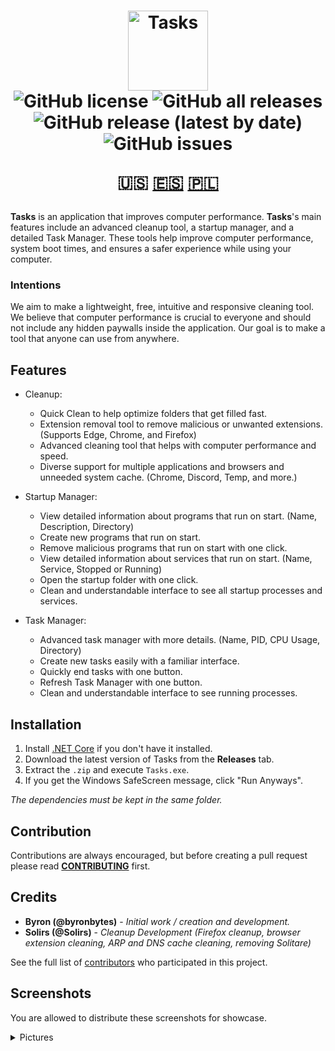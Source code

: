 <h1 align="center">
  <img src="https://user-images.githubusercontent.com/53088136/136106972-30a9cca8-7a32-479a-9368-74ffe2d60a43.png" alt="Tasks" height="128" /><br>
  <img alt="GitHub license" src="https://img.shields.io/github/license/litetools/tasks?style=flat-square"> <img alt="GitHub all releases" src="https://img.shields.io/github/downloads/LiteTools/Tasks/total?style=flat-square"> <img alt="GitHub release (latest by date)" src="https://img.shields.io/github/v/release/LiteTools/Tasks?style=flat-square"> <img alt="GitHub issues" src="https://img.shields.io/github/issues/LiteTools/Tasks?style=flat-square">
  
  🇺🇸 [🇪🇸](https://github.com/LiteTools/Tasks/blob/master/docs/Translated%20READMEs/README-ES.MD) [🇵🇱](https://github.com/LiteTools/Tasks/blob/master/docs/Translated%20READMEs/README-PL.md)
</h1>

**Tasks** is an application that improves computer performance. **Tasks**'s main features include an advanced cleanup tool, a startup manager, and a detailed Task Manager. These tools help improve computer performance, system boot times, and ensures a safer experience while using your computer.

### Intentions
We aim to make a lightweight, free, intuitive and responsive cleaning tool. We believe that computer performance is crucial to everyone and should not include any hidden paywalls inside the application. Our goal is to make a tool that anyone can use from anywhere.

## Features

- Cleanup:
  - Quick Clean to help optimize folders that get filled fast.
  - Extension removal tool to remove malicious or unwanted extensions. (Supports Edge, Chrome, and Firefox)
  - Advanced cleaning tool that helps with computer performance and speed.
  - Diverse support for multiple applications and browsers and unneeded system cache. (Chrome, Discord, Temp, and more.)

- Startup Manager:
  - View detailed information about programs that run on start. (Name, Description, Directory)
  - Create new programs that run on start.
  - Remove malicious programs that run on start with one click.
  - View detailed information about services that run on start. (Name, Service, Stopped or Running)
  - Open the startup folder with one click.
  - Clean and understandable interface to see all startup processes and services.

- Task Manager:
  - Advanced task manager with more details. (Name, PID, CPU Usage, Directory)
  - Create new tasks easily with a familiar interface.
  - Quickly end tasks with one button.
  - Refresh Task Manager with one button.
  - Clean and understandable interface to see running processes.

## Installation

1. Install [.NET Core](https://dotnet.microsoft.com/download) if you don't have it installed.
2. Download the latest version of Tasks from the **Releases** tab.
3. Extract the `.zip` and execute `Tasks.exe`.
4. If you get the Windows SafeScreen message, click "Run Anyways".

*The dependencies must be kept in the same folder.*

## Contribution
Contributions are always encouraged, but before creating a pull request please read [**CONTRIBUTING**](https://github.com/LiteTools/Tasks/blob/master/docs/CONTRIBUTING.md) first.

## Credits
* **Byron (@byronbytes)** - *Initial work / creation and development.*
* **Solirs (@Solirs)** - *Cleanup Development (Firefox cleanup, browser extension cleaning, ARP and DNS cache cleaning, removing Solitare)*

See the full list of [contributors](https://github.com/LiteTools/Tasks/contributors) who participated in this project.

## Screenshots
You are allowed to distribute these screenshots for showcase.

<details>
<summary>Pictures</summary>
![image](https://user-images.githubusercontent.com/53088136/164793997-bf03d87e-a1dd-483d-a84d-6c3eb3823643.png)
![image](https://user-images.githubusercontent.com/53088136/164794022-384ca46b-ddb4-46dc-86af-841f7fb1dac4.png)
![image](https://user-images.githubusercontent.com/53088136/164794530-ebb74a9c-e01c-4c6c-a822-886d8823de12.png)
![image](https://user-images.githubusercontent.com/53088136/164794601-2ae76f08-42a5-42f9-aa3b-5082a2295625.png)
![image](https://user-images.githubusercontent.com/53088136/164794724-a79f1088-76d4-4af3-b557-08ffab8ffa8d.png)
![image](https://user-images.githubusercontent.com/53088136/164794777-520c5c47-2f12-458d-b655-4e39ee6d3f42.png)
![image](https://user-images.githubusercontent.com/53088136/164794903-d4cabe26-c532-452c-9ec1-e549177467de.png)
![image](https://user-images.githubusercontent.com/53088136/164794968-d98dcc99-95f6-443c-ae6e-f75955a3d90f.png)
![image](https://user-images.githubusercontent.com/53088136/164795048-03ae8698-1fdf-4875-bbfb-26122593ecd7.png)
</details>
